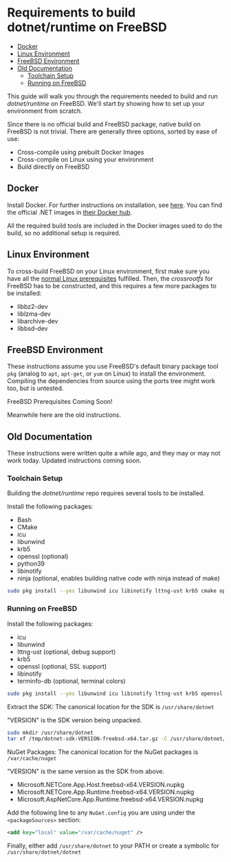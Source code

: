 # Requirements to build dotnet/runtime on FreeBSD

* [Docker](#docker)
* [Linux Environment](#linux-environment)
* [FreeBSD Environment](#freebsd-environment)
* [Old Documentation](#old-documentation)
  * [Toolchain Setup](#toolchain-setup)
  * [Running on FreeBSD](#running-on-freebsd)

This guide will walk you through the requirements needed to build and run _dotnet/runtime_ on FreeBSD. We'll start by showing how to set up your environment from scratch.

Since there is no official build and FreeBSD package, native build on FreeBSD is not trivial. There are generally three options, sorted by ease of use:

* Cross-compile using prebuilt Docker Images
* Cross-compile on Linux using your environment
* Build directly on FreeBSD

## Docker

Install Docker. For further instructions on installation, see [here](https://docs.docker.com/install/). You can find the official .NET images in [their Docker hub](https://hub.docker.com/_/microsoft-dotnet).

All the required build tools are included in the Docker images used to do the build, so no additional setup is required.

## Linux Environment

To cross-build FreeBSD on your Linux environment, first make sure you have all the [normal Linux prerequisites](/docs/workflow/requirements/linux-requirements.md) fulfilled. Then, the _crossrootfs_ for FreeBSD has to be constructed, and this requires a few more packages to be installed:

* libbz2-dev
* liblzma-dev
* libarchive-dev
* libbsd-dev

## FreeBSD Environment

These instructions assume you use FreeBSD's default binary package tool `pkg` (analog to `apt`, `apt-get`, or `yum` on Linux) to install the environment. Compiling the dependencies from source using the ports tree might work too, but is untested.

FreeBSD Prerequisites Coming Soon!

Meanwhile here are the old instructions.

## Old Documentation

These instructions were written quite a while ago, and they may or may not work today. Updated instructions coming soon.

### Toolchain Setup

Building the _dotnet/runtime_ repo requires several tools to be installed.

Install the following packages:

* Bash
* CMake
* icu
* libunwind
* krb5
* openssl (optional)
* python39
* libinotify
* ninja (optional, enables building native code with ninja instead of make)

```sh
sudo pkg install --yes libunwind icu libinotify lttng-ust krb5 cmake openssl ninja
```

### Running on FreeBSD

Install the following packages:

* icu
* libunwind
* lttng-ust (optional, debug support)
* krb5
* openssl (optional, SSL support)
* libinotify
* terminfo-db (optional, terminal colors)

```sh
sudo pkg install --yes libunwind icu libinotify lttng-ust krb5 openssl terminfo-db
```

Extract the SDK:
The canonical location for the SDK is `/usr/share/dotnet`

"VERSION" is the SDK version being unpacked.

```sh
sudo mkdir /usr/share/dotnet
tar xf /tmp/dotnet-sdk-VERSION-freebsd-x64.tar.gz -C /usr/share/dotnet/
```

NuGet Packages:
The canonical location for the NuGet packages is `/var/cache/nuget`

"VERSION" is the same version as the SDK from above.

* Microsoft.NETCore.App.Host.freebsd-x64.VERSION.nupkg
* Microsoft.NETCore.App.Runtime.freebsd-x64.VERSION.nupkg
* Microsoft.AspNetCore.App.Runtime.freebsd-x64.VERSION.nupkg

Add the following line to any `NuGet.config` you are using under the `<packageSources>` section:

```xml
<add key="local" value="/var/cache/nuget" />
```

Finally, either add `/usr/share/dotnet` to your PATH or create a symbolic for `/usr/share/dotnet/dotnet`
